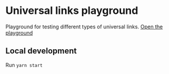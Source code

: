 # Universal links playground

Playground for testing different types of universal links. [Open the playground](https://rahlenjakob.github.io/universal-link-demo/)

## Local development

Run `yarn start`